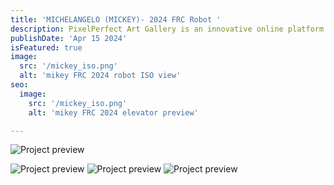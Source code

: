 ```yaml
---
title: 'MICHELANGELO (MICKEY)- 2024 FRC Robot '
description: PixelPerfect Art Gallery is an innovative online platform that transcends traditional art exhibition spaces.
publishDate: 'Apr 15 2024'
isFeatured: true
image:
  src: '/mickey_iso.png'
  alt: 'mikey FRC 2024 robot ISO view'
seo:
  image:
    src: '/mickey_iso.png'
    alt: 'mikey FRC 2024 elevator preview'

---
```


![Project preview](/mickey_iso.png)

![Project preview](/mickey_front.jpg)
![Project preview](/mickey_iso_real_endgame.jpg)
![Project preview](/mickey_iso_real.jpg)


